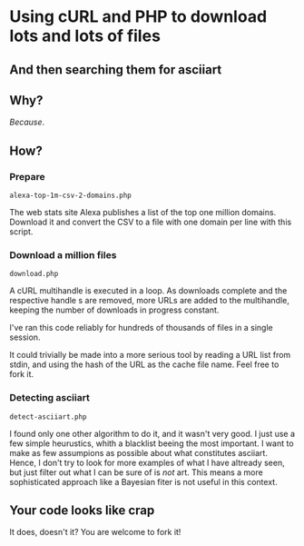 Using cURL and PHP to download lots and lots of files
=====================================================
And then searching them for asciiart
------------------------------------

Why?
----

*Because*.

How?
----

### Prepare

	alexa-top-1m-csv-2-domains.php

The web stats site Alexa publishes a list of the top one million domains. Download it and convert the CSV to a file with one domain per line with this script.

### Download a million files

	download.php

A cURL multihandle is executed in a loop. As downloads complete and the respective handle s are removed, more URLs are added to the multihandle, keeping the number of downloads in progress constant.

I've ran this code reliably for hundreds of thousands of files in a single session.

It could trivially be made into a more serious tool by reading a URL list from stdin, and using the hash of the URL as the cache file name. Feel free to fork it.

### Detecting asciiart

	detect-asciiart.php

I found only one other algorithm to do it, and it wasn't very good. I just use a few simple heurustics, whith a blacklist beeing the most important. I want to make as few assumpions as possible about what constitutes asciiart. Hence, I don't try to look for more examples of what I have altready seen, but just filter out what I can be sure of is *not* art. This means a more sophisticated approach like a Bayesian fiter is not useful in this context.

Your code looks like crap
-------------------------

It does, doesn't it? You are welcome to fork it!

